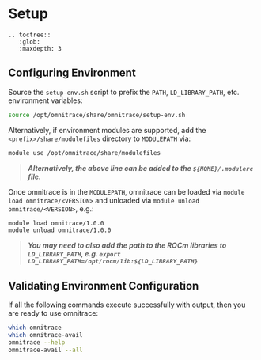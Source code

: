 # Setup

```eval_rst
.. toctree::
   :glob:
   :maxdepth: 3
```

## Configuring Environment

Source the `setup-env.sh` script to prefix the `PATH`, `LD_LIBRARY_PATH`, etc. environment variables:

```bash
source /opt/omnitrace/share/omnitrace/setup-env.sh
```

Alternatively, if environment modules are supported, add the `<prefix>/share/modulefiles` directory to `MODULEPATH` via:

```bash
module use /opt/omnitrace/share/modulefiles
```

> ***Alternatively, the above line can be added to the `${HOME}/.modulerc` file.***

Once omnitrace is in the `MODULEPATH`, omnitrace can be loaded via `module load omnitrace/<VERSION>` and unloaded via `module unload omnitrace/<VERSION>`, e.g.:

```bash
module load omnitrace/1.0.0
module unload omnitrace/1.0.0
```

> ***You may need to also add the path to the ROCm libraries to `LD_LIBRARY_PATH`, e.g. `export LD_LIBRARY_PATH=/opt/rocm/lib:${LD_LIBRARY_PATH}`***

## Validating Environment Configuration

If all the following commands execute successfully with output, then you are ready to use omnitrace:

```bash
which omnitrace
which omnitrace-avail
omnitrace --help
omnitrace-avail --all
```
